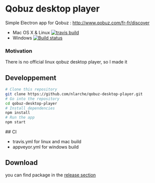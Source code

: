# Qobuz desktop player

Simple Electron app for Qobuz : http://www.qobuz.com/fr-fr/discover

 - Mac OS X & Linux [![travis build](https://img.shields.io/travis/nlarche/qobuz-desktop-player.svg)](https://travis-ci.org/nlarche/qobuz-desktop-player)
 - Windows [![Build status](https://ci.appveyor.com/api/projects/status/y2tx3wlu60vth6qu?svg=true)](https://ci.appveyor.com/project/nlarche/qobuz-desktop-player/branch/master)  

### Motivation

There is no official linux qobuz desktop player, so I made it

## Developpement

```bash
# Clone this repository
git clone https://github.com/nlarche/qobuz-desktop-player.git
# Go into the repository
cd qobuz-desktop-player
# Install dependencies
npm install
# Run the app
npm start
```

## CI

 - travis.yml for linux and mac build
 - appveyor.yml for windows build

## Download

 you can find package in the [release section](https://github.com/nlarche/qobuz-desktop-player/releases)
